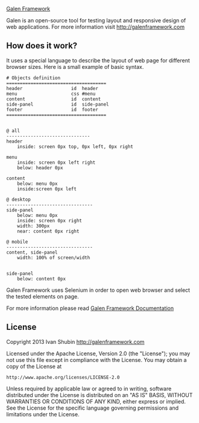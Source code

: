 [Galen Framework](http://galenframework.com)


Galen is an open-source tool for testing layout and responsive design of web applications.
For more information visit http://galenframework.com

How does it work?
------------

It uses a special language to describe the layout of web page for different browser sizes. Here is a small example of basic syntax.

```
# Objects definition
=====================================
header                  id  header
menu                    css #menu
content                 id  content
side-panel              id  side-panel
footer                  id  footer
=====================================


@ all
-------------------------------
header
    inside: screen 0px top, 0px left, 0px right

menu
    inside: screen 0px left right
    below: header 0px

content
    below: menu 0px
    inside:screen 0px left

@ desktop
--------------------------------
side-panel
    below: menu 0px
    inside: screen 0px right
    width: 300px
    near: content 0px right

@ mobile
--------------------------------
content, side-panel
    width: 100% of screen/width


side-panel
    below: content 0px
```

Galen Framework uses Selenium in order to open web browser and select the tested elements on page.

For more information please read [Galen Framework Documentation](http://galenframework.com/docs/all/)


License
------------
Copyright 2013 Ivan Shubin http://galenframework.com

Licensed under the Apache License, Version 2.0 (the "License");
you may not use this file except in compliance with the License.
You may obtain a copy of the License at

    http://www.apache.org/licenses/LICENSE-2.0

Unless required by applicable law or agreed to in writing, software
distributed under the License is distributed on an "AS IS" BASIS,
WITHOUT WARRANTIES OR CONDITIONS OF ANY KIND, either express or implied.
See the License for the specific language governing permissions and
limitations under the License.
